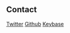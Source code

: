 ## Contact

[Twitter](https://twitter.com/Rafios06)
[Github](https://github.com/Neosama)
[Keybase](https://keybase.io/neosama)
